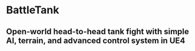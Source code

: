 # BattleTank
Open-world head-to-head tank fight with simple AI, terrain, and advanced control system in UE4
---

